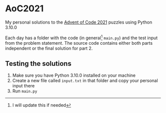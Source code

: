 # AoC2021

My personal solutions to the [Advent of Code 2021](https://adventofcode.com/2021/) puzzles using Python 3.10.0

Each day has a folder with the code (in general[^1] `main.py`) and the test input from the problem statement.
The source code contains either both parts independent or the final solution for part 2.

## Testing the solutions

1. Make sure you have Python 3.10.0 installed on your machine
2. Create a new file called `input.txt` in that folder and copy your personal input there
3. Run `main.py`

[^1]: I will update this if needed
